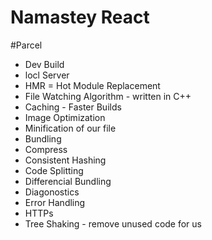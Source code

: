 # Namastey React

#Parcel
- Dev Build
- locl Server
- HMR = Hot Module Replacement
- File Watching Algorithm - written in C++
- Caching - Faster Builds
- Image Optimization
- Minification of our file
- Bundling
- Compress
- Consistent Hashing
- Code Splitting
- Differencial Bundling
- Diagonostics
- Error Handling
- HTTPs
- Tree Shaking - remove unused code for us
